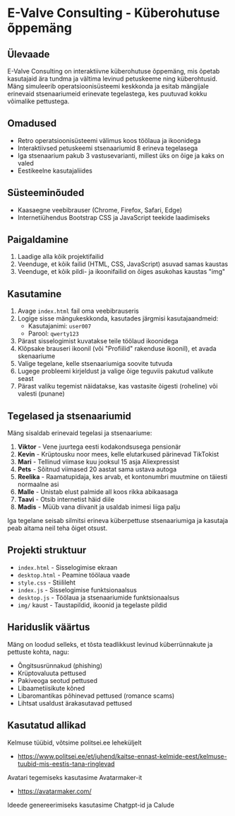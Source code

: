 # E-Valve Consulting - Küberohutuse õppemäng

## Ülevaade
E-Valve Consulting on interaktiivne küberohutuse õppemäng, mis õpetab kasutajaid ära tundma ja vältima levinud petuskeeme ning küberohtusid. Mäng simuleerib operatsioonisüsteemi keskkonda ja esitab mängijale erinevaid stsenaariumeid erinevate tegelastega, kes puutuvad kokku võimalike pettustega.

## Omadused
- Retro operatsioonisüsteemi välimus koos töölaua ja ikoonidega
- Interaktiivsed petuskeemi stsenaariumid 8 erineva tegelasega
- Iga stsenaarium pakub 3 vastusevarianti, millest üks on õige ja kaks on valed
- Eestikeelne kasutajaliides

## Süsteeminõuded
- Kaasaegne veebibrauser (Chrome, Firefox, Safari, Edge)
- Internetiühendus Bootstrap CSS ja JavaScript teekide laadimiseks

## Paigaldamine
1. Laadige alla kõik projektifailid
2. Veenduge, et kõik failid (HTML, CSS, JavaScript) asuvad samas kaustas
3. Veenduge, et kõik pildi- ja ikoonifailid on õiges asukohas kaustas "img"

## Kasutamine
1. Avage `index.html` fail oma veebibrauseris
2. Logige sisse mängukeskkonda, kasutades järgmisi kasutajaandmeid:
   - Kasutajanimi: `user007`
   - Parool: `qwerty123`
3. Pärast sisselogimist kuvatakse teile töölaud ikoonidega
4. Klõpsake brauseri ikoonil (või "Profiilid" rakenduse ikoonil), et avada skenaariume
5. Valige tegelane, kelle stsenaariumiga soovite tutvuda
6. Lugege probleemi kirjeldust ja valige õige teguviis pakutud valikute seast
7. Pärast valiku tegemist näidatakse, kas vastasite õigesti (roheline) või valesti (punane)

## Tegelased ja stsenaariumid
Mäng sisaldab erinevaid tegelasi ja stsenaariume:

1. **Viktor** - Vene juurtega eesti kodakondsusega pensionär
2. **Kevin** - Krüptousku noor mees, kelle elutarkused pärinevad TikTokist
3. **Mari** - Tellinud viimase kuu jooksul 15 asja Aliexpressist
4. **Pets** - Sõitnud viimased 20 aastat sama ustava autoga
5. **Reelika** - Raamatupidaja, kes arvab, et kontonumbri muutmine on täiesti normaalne asi
6. **Malle** - Unistab elust palmide all koos rikka abikaasaga
7. **Taavi** - Otsib internetist häid diile
8. **Madis** - Müüb vana diivanit ja usaldab inimesi liiga palju

Iga tegelane seisab silmitsi erineva küberpettuse stsenaariumiga ja kasutaja peab aitama neil teha õiget otsust.

## Projekti struktuur
- `index.html` - Sisselogimise ekraan
- `desktop.html` - Peamine töölaua vaade
- `style.css` - Stiilileht
- `index.js` - Sisselogimise funktsionaalsus
- `desktop.js` - Töölaua ja stsenaariumide funktsionaalsus
- `img/` kaust - Taustapildid, ikoonid ja tegelaste pildid


## Hariduslik väärtus
Mäng on loodud selleks, et tõsta teadlikkust levinud küberrünnakute ja pettuste kohta, nagu:
- Õngitsusrünnakud (phishing)
- Krüptovaluuta pettused
- Pakiveoga seotud pettused
- Libaametiisikute kõned
- Libaromantikas põhinevad pettused (romance scams)
- Lihtsat usaldust ärakasutavad pettused

## Kasutatud allikad
Kelmuse tüübid, võtsime politsei.ee leheküljelt
- https://www.politsei.ee/et/juhend/kaitse-ennast-kelmide-eest/kelmuse-tuubid-mis-eestis-tana-ringlevad
  
Avatari tegemiseks kasutasime Avatarmaker-it
- https://avatarmaker.com/
  
Ideede genereerimiseks kasutasime Chatgpt-id ja Calude
